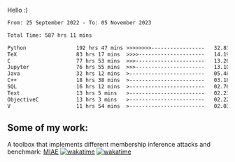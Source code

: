 Hello :)


<!--START_SECTION:waka-->

```txt
From: 25 September 2022 - To: 05 November 2023

Total Time: 587 hrs 11 mins

Python                192 hrs 47 mins >>>>>>>>-----------------   32.83 %
TeX                   83 hrs 17 mins  >>>>---------------------   14.19 %
C                     77 hrs 53 mins  >>>----------------------   13.26 %
Jupyter               76 hrs 55 mins  >>>----------------------   13.10 %
Java                  32 hrs 12 mins  >------------------------   05.48 %
C++                   18 hrs 38 mins  >------------------------   03.18 %
SQL                   16 hrs 12 mins  >------------------------   02.76 %
Text                  13 hrs 5 mins   >------------------------   02.23 %
ObjectiveC            13 hrs 3 mins   >------------------------   02.22 %
V                     11 hrs 54 mins  >------------------------   02.03 %
```

<!--END_SECTION:waka-->

## Some of my work: 

A toolbox that implements different membership inference attacks and benchmark: [MIAE](https://github.com/RPI-DSPlab) [![wakatime](https://wakatime.com/badge/user/18ac89f5-baf8-49e6-a5ee-d9272435ce3a/project/3e6541fd-578f-4d9d-9080-f2a42b2d10e1.svg)](https://wakatime.com/badge/user/18ac89f5-baf8-49e6-a5ee-d9272435ce3a/project/3e6541fd-578f-4d9d-9080-f2a42b2d10e1) [![wakatime](https://wakatime.com/badge/user/18ac89f5-baf8-49e6-a5ee-d9272435ce3a/project/5d5826e9-c6d6-4d86-8b00-0d1608c5f167.svg)](https://wakatime.com/badge/user/18ac89f5-baf8-49e6-a5ee-d9272435ce3a/project/5d5826e9-c6d6-4d86-8b00-0d1608c5f167)
